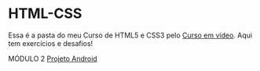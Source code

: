 # HTML-CSS
 Essa é a pasta do meu Curso de HTML5 e CSS3 pelo <a href="https://www.cursoemvideo.com/" target="_blank">Curso em vídeo</a>. Aqui tem exercícios e desafios!

 MÓDULO 2
 <a href="https://brunagafo.github.io/HTML-CSS\modulo2\desafios\d10" target="_blank">Projeto Android</a>
